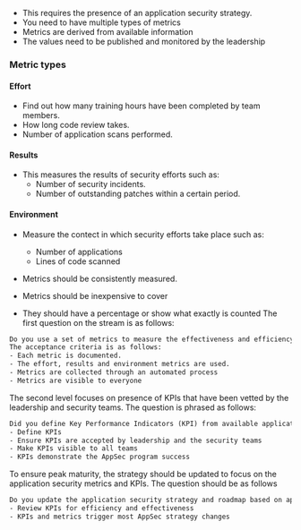 - This requires the presence of an application security strategy.
- You need to have multiple types of metrics
- Metrics are derived from available information
- The values need to be published and monitored by the leadership
### Metric types
#### Effort
- Find out how many training hours have been completed by team members.
- How long code review takes.
- Number of application scans performed.
#### Results
- This measures the results of security efforts such as:
	- Number of security incidents.
	- Number of outstanding patches within a certain period.
#### Environment
- Measure the contect in which security efforts take place such as:
	- Number of applications
	- Lines of code scanned

- Metrics should be consistently measured.
- Metrics should be inexpensive to cover
- They should have a percentage or show what exactly is counted
The first question on the stream is as follows:
```txt
Do you use a set of metrics to measure the effectiveness and efficiency of the application security programs across applications?
The acceptance criteria is as follows:
- Each metric is documented.
- The effort, results and environment metrics are used.
- Metrics are collected through an automated process
- Metrics are visible to everyone
```

The second level focuses on presence of KPIs that have been vetted by the leadership and security teams. The question is phrased as follows:
```txt
Did you define Key Performance Indicators (KPI) from available application security metrics?
- Define KPIs
- Ensure KPIs are accepted by leadership and the security teams
- Make KPIs visible to all teams
- KPIs demonstrate the AppSec program success
```

To ensure peak maturity, the strategy should be updated to focus on the application security metrics and KPIs. The question should be as follows
```txt
Do you update the application security strategy and roadmap based on application security metrics and KPIs?
- Review KPIs for efficiency and effectiveness
- KPIs and metrics trigger most AppSec strategy changes
```

